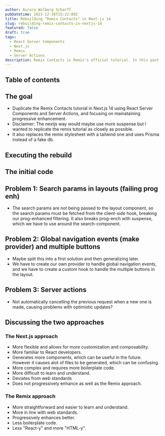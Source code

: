 ```yaml
---
author: Aurora Walberg Scharff
pubDatetime: 2023-12-30T15:22:00Z
title: Rebuilding "Remix Contacts" in Next.js 14
slug: rebuilding-remix-contacts-in-nextjs-14
featured: false
draft: true
tags:
  - React Server Components
  - Next.js
  - Remix
  - Server Actions
description: Remix Contacts is Remix's official tutorial. In this post, we'll rebuild it in Next.js 14 using React Server Components and Server Actions, and compare the two approaches.
---
```


## Table of contents

## The goal

- Duplicate the Remix Contacts tutorial in Next.js 14 using React Server Components and Server Actions, and focusing on mainataining progressive enhancement.
- Disclaimer: The nextjs way would maybe use more suspense but I wanted to replicate the remix tutorial as closely as possible.
- It also replaces the remix stylesheet with a tailwind one and uses Prisma instead of a fake db.

## Executing the rebuild

## The initial code

## Problem 1: Search params in layouts (failing prog enh)

- The search params are not being passed to the layout component, so the search params must be fetched from the client-side hook, breaking our prog-enhanced filtering. It also breaks prog-ench with suspense, which we have to use around the search-component.

## Problem 2: Global navigation events (make provider) and multiple buttons

- Maybe split this into a first solution and then generalizing later.
- We have to create our own provider to handle global navigation events, and we have to create a custom hook to handle the multiple buttons in the layout.

## Problem 3: Server actions

- Not automatically cancelling the previous request when a new one is made, causing problems with optimistic updates?

## Discussing the two approaches

### The Next.js approach

- More flexible and allows for more customization and composability.
- More familiar to React developers.
- Generates more components, which can be useful in the future. However it causes alot of files to be generated, which can be confusing.
- More complex and requires more boilerplate code.
- More difficult to learn and understand.
- Deviates from web standards
- Does not progressively enhance as well as the Remix approach.

### The Remix approach

- More straightforward and easier to learn and understand.
- More in line with web standards.
- Progressively enhances better.
- Less boilerplate code.
- Less "React-y" and more "HTML-y".
